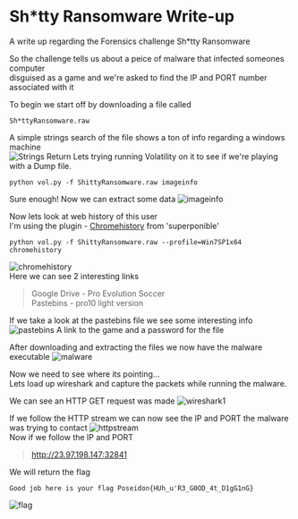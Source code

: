 # Sh*tty Ransomware Write-up
A write up regarding the Forensics challenge Sh*tty Ransomware

So the challenge tells us about a peice of malware that infected someones computer</br>
disguised as a game and we're asked to find the IP and PORT number associated with it

To begin we start off by downloading a file called
```
Sh*ttyRansomware.raw
```
A simple strings search of the file shows a ton of info regarding a windows machine</br>
![Strings Return](https://i.ibb.co/yn1FNbv/strings.png)
Lets trying running Volatility on it to see if we're playing with a Dump file. </br>
```
python vol.py -f ShittyRansomware.raw imageinfo
```
Sure enough! Now we can extract some data
![imageinfo](https://i.ibb.co/zn5XYs1/imageinfo.png)

Now lets look at web history of this user</br>
I'm using the plugin - [Chromehistory](https://github.com/superponible/volatility-plugins) from 'superponible'
```
python vol.py -f ShittyRansomware.raw --profile=Win7SP1x64 chromehistory
```
![chromehistory](https://i.ibb.co/JykSMX2/chromehistory.png)
</br>
Here we can see 2 interesting links
> Google Drive - Pro Evolution Soccer</br>
> Pastebins - pro10 light version

If we take a look at the pastebins file we see some interesting info
![pastebins](https://i.ibb.co/SKR5Jc3/pastebins.png)
A link to the game and a password for the file

After downloading and extracting the files we now have the malware executable
![malware](https://i.ibb.co/pPZtgLY/malware.png)

Now we need to see where its pointing...</br>
Lets load up wireshark and capture the packets while running the malware.

We can see an HTTP GET request was made
![wireshark1](https://i.ibb.co/n7NHfHj/wireshark1.png)

If we follow the HTTP stream we can now see the IP and PORT the malware was trying to contact
![httpstream](https://i.ibb.co/y4vJRYV/httpstream.png)
</br>
Now if we follow the IP and PORT
> http://23.97.198.147:32841

We will return the flag
```
Good job here is your flag Poseidon{HUh_u'R3_G0OD_4t_D1gG1nG}
```
![flag](https://i.ibb.co/9nMT4qq/flag.png)
